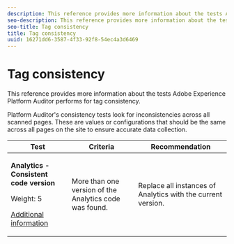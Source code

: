 ```yaml
---
description: This reference provides more information about the tests Adobe Experience Platform Auditor performs for tag consistency.
seo-description: This reference provides more information about the tests Adobe Experience Platform Auditor performs for tag consistency.
seo-title: Tag consistency
title: Tag consistency
uuid: 16271dd6-3587-4f33-92f8-54ec4a3d6469
---
```


# Tag consistency

This reference provides more information about the tests Adobe Experience Platform Auditor performs for tag consistency.

Platform Auditor's consistency tests look for inconsistencies across all scanned pages. These are values or configurations that should be the same across all pages on the site to ensure accurate data collection.

<table id="table_4F9ED873BAF741D19BFB0F297B3A1FDB"> 
 <thead> 
  <tr> 
   <th colname="col1" class="entry"> Test </th> 
   <th colname="col2" class="entry"> Criteria </th> 
   <th colname="col3" class="entry"> Recommendation </th> 
  </tr>
 </thead>
 <tbody> 
  <tr> 
   <td colname="col1"> 
    <!--
      1.0.1 
    --> <p><b>Analytics - Consistent code version </b> </p> <p>Weight: 5 </p> <p><a href="https://docs.adobe.com/content/help/en/analytics/implementation/home.html" format="html" scope="external"> Additional information</a> </p> </td> 
   <td colname="col2"> <p> More than one version of the Analytics code was found. </p> </td> 
   <td colname="col3"> <p>Replace all instances of Analytics with the current version. </p> </td> 
  </tr> 
 </tbody> 
</table>
